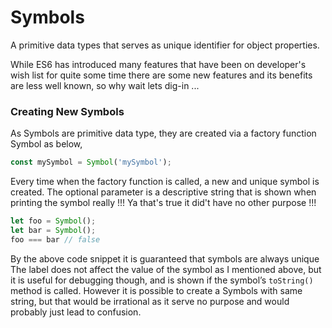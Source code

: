 # Symbols

A primitive data types that serves as unique identifier for object properties.

While ES6 has introduced many features that have been on developer's wish list for quite some time there are some new features and its benefits are less well known, so why wait lets dig-in ...

### Creating New Symbols

As Symbols  are primitive data type, they are created via a factory function Symbol as below,

```js
const mySymbol = Symbol('mySymbol');
```

Every time when the factory function is called, a new and unique symbol is created. The optional parameter is a descriptive string that is shown when printing the symbol really !!! Ya that's true it did't have no other purpose !!!

```js
let foo = Symbol();
let bar = Symbol();
foo === bar // false
```

By the above code snippet it is guaranteed that symbols are always unique  The label does not affect the value of the symbol as I mentioned above, but it is useful for debugging though, and is shown if the symbol’s `toString()` method is called. However it is possible to create a Symbols with same string, but that would be irrational as it serve no purpose and would probably just lead to confusion.

